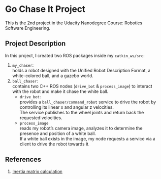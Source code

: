 # Go Chase It Project  
This is the 2nd project in the Udacity Nanodegree Course: Robotics Software Engineering.  
  
## Project Description  
In this project, I created two ROS packages inside my `catkin_ws/src`:  
1. `my_chaser`:  
holds a robot designed with the Unified Robot Description Format, a white-colored ball, and a gazebo world.  
2. `ball_chaser`:  
contains two C++ ROS nodes (`drive_bot` & `process_image`) to interact with the robot and make it chase the white ball.  
    - `drive_bot`:  
    provides a `ball_chaser/command_robot` service to drive the robot by controlling its linear x and angular z velocities.  
    The service publishes to the wheel joints and return back the requested velocities.  
    - `process_image`  
    reads my robot’s camera image, analyzes it to determine the presence and position of a white ball.  
    If a white ball exists in the image, my node requests a service via a client to drive the robot towards it.
 

## References  
1. [Inertia matrix calculation](http://answers.gazebosim.org/question/4372/the-inertia-matrix-explained/)

  

